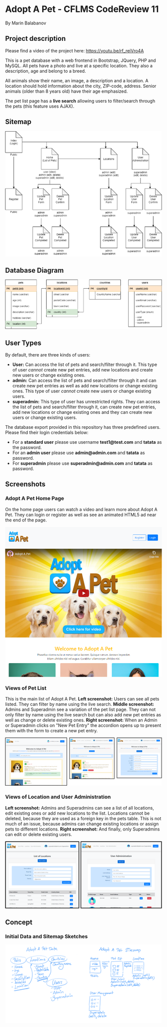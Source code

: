 # Adopt A Pet - CFLMS CodeReview 11
By Marin Balabanov

## Project description

Please find a video of the project here: https://youtu.be/rf_reiVro4A

This is a pet database with a web frontend in Bootstrap, JQuery, PHP and MySQL. All pets have a photo and live at a specific location. They also a description, age and belong to a breed.

All animals show their name, an image, a description and a location. A location should hold information about the city, ZIP-code, address. Senior animals (older than 8 years old) have their age emphasized.

The pet list page has a __live search__ allowing users to  filter/search through the pets (this feature uses AJAX).

## Sitemap
![Adopt A Pet: sitemap](concept/03_sitemap-adopt_a_pet.png)

## Database Diagram
![Adopt A Pet: Data Diagram](concept/02_datamodel-adoptapet.png)

## User Types
By default, there are three kinds of users:
- __User:__ Can access the list of pets and search/filter through it. This type of user _cannot_ create new pet entries, add new locations and create new users or change existing ones. 
- __admin:__ Can access the list of pets and search/filter through it and can create new pet entries as well as add new locations or change existing ones. This type of user _cannot_ create new users or change existing users.
- __superadmin:__ This type of user has unrestricted rights. They can access the list of pets and search/filter through it, can create new pet entries, add new locations or change existing ones and they can create new users or change existing users.

The database export provided in this repository has three predefined users. Please find their login credentials below:
- For a __standard user__ please use username __test1@test.com__ and __tatata__ as the password.
- For an __admin user__ please use __admin@admin.com__ and __tatata__ as password.
- For __superadmin__ please use __superadmin@admin.com__ and __tatata__ as password.

## Screenshots

### Adopt A Pet Home Page
On the home page users can watch a video and learn more about Adopt A Pet. They can login or register as well as see an animated HTML5 ad near the end of the page.

<kbd>![Adopt A Pet Index Page](assets/screenshot-index.png)</kbd>


### Views of Pet List
This is the main list of Adopt A Pet. __Left screenshot:__ Users can see all pets listed. They can filter by name using the live search. __Middle screenshot:__ Admins and Superadmin see a variation of the pet list page. They can not only filter by name using the live search but can also add new pet entries as well as change or delete existing ones. __Right screenshot:__ When an Admin or Superadmin clicks on "New Pet Entry" the accordion opens up to present them with the form to create a new pet entry.

![Adopt A Pet: User Views](assets/user-views1.png)


### Views of Location and User Administration
__Left screenshot:__ Admins and Superadmins can see a list of all locations, edit existing ones or add new locations to the list. Locations cannot be deleted, because they are used as a foreign key in the pets table. This is not much of an issue, because admins can change existing locations or assign pets to different locations.
__Right screenshot:__ And finally, only Superadmins can edit or delete existing users.

![Adopt A Pet: Admin and Superadmin View of Pet List](assets/user-views2.png)


## Concept

### Initial Data and Sitemap Sketches
![Adopt A Pet: Data Sketch](assets/concept-sketches.png)

